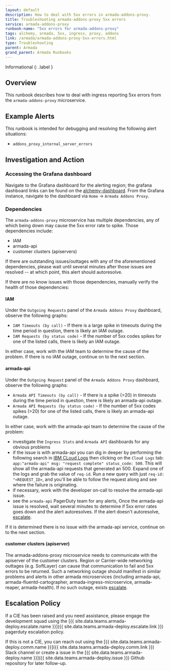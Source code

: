 ```yaml
---
layout: default
description: How to deal with 5xx errors in armada-addons-proxy.
title: Troubleshooting armada-addons-proxy 5xx errors
service: armada-addons-proxy
runbook-name: "5xx errors for armada-addons-proxy"
tags: alchemy, armada, 5xx, ingress, proxy, addons
link: /armada/armada-addons-proxy-5xx-errors.html
type: Troubleshooting
parent: Armada
grand_parent: Armada Runbooks
---
```


Informational
{: .label }

## Overview

This runbook describes how to deal with ingress reporting 5xx errors from the `armada-addons-proxy` microservice.

## Example Alerts

This runbook is intended for debugging and resolving the following alert situations:
- `addons_proxy_internal_server_errors`

## Investigation and Action

### Accessing the Grafana dashboard

Navigate to the Grafana dashboard for the alerting region; the grafana dashboard links can be found on the [alchemy-dashboard](https://alchemy-dashboard.containers.cloud.ibm.com/).  From the Grafana instance, navigate to the dashboard via `Home` -> `Armada Addons Proxy`.

### Dependencies

The `armada-addons-proxy` microservice has multiple dependencies, any of which being down may cause the 5xx error rate to spike.  Those dependencies include:
* IAM
* armada-api
* customer clusters (apiservers)

If there are outstanding issues/outtages with any of the aforementioned dependencies, please wait until several minutes after those issues are resolved -- at which point, this alert should autoresolve.

If there are no know issues with those dependencies, manually verify the health of those dependencies:

#### IAM
Under the `Outgoing Requests` panel of the `Armada Addons Proxy` dashboard, observe the following graphs:
  * `IAM Timeouts (by call)` - If there is a large spike in timeouts during the time period in question, there is likely an IAM outage.
  * `IAM Requests (by status code)` - If the number of 5xx codes spikes for one of the listed calls, there is likely an IAM outage.

In either case, work with the IAM team to determine the cause of the problem.  If there is no IAM outage, continue on to the next section.

#### armada-api
Under the `Outgoing Request` panel of the `Armada Addons Proxy` dashboard, observe the following graphs:
* `Armada API Timeouts (by call)` - If there is a spike (>20) in timeouts during the time period in question, there is likely an armada-api outage.
* `Armada API Requests (by status code)` - If the number of 5xx codes spikes (>20) for one of the listed calls, there is likely an armada-api outage.

In either case, work with the armada-api team to determine the cause of the problem:
* investigate the `Ingress Stats` and `Armada API` dashboards for any obvious problems
* if the issue is with armada-api you can dig in deeper by performing the following search in [IBM CLoud Logs](https://cloud.ibm.com/observability/logging) then clicking on the `Cloud Logs` tab:
 `app:"armada-api" msg: "request complete" status_code: 500`.
 This will show all the armada-api requests that generated an 500. Expand one of the logs and grab the value of
 `req-id`. Run a new query with just `req-id: "<REQUEST_ID>`, and
 you'll be able to follow the request along and see where the failure is originating.
* if necessary, work with the developer on-call to resolve the armada-api issue.
* see the `armada-api` PagerDuty team for any alerts,
Once the armada-api issue is resolved, wait several minutes to determine if 5xx error rates goes down and the alert autoresolves. If the alert doesn't autoresolve, [escalate](#escalation-policy).

If it is determined there is no issue with the armada-api service, continue on to the next section.

#### customer clusters (apiserver)

The armada-addons-proxy microservice needs to communicate with the apiserver of the customer clusters.  Region or Carrier-wide networking outtages (e.g. SoftLayer) can cause that communication to fail and 5xx errors to be returned.  Such a networking outage should manifest in similar problems and alerts in other armada microservices (including armada-api, armada-fluentd-cartographer, armada-ingress-microservice, armada-reaper, armada-health).  If no such outage, exists [escalate](#escalation-policy).

## Escalation Policy

If a CIE has been raised and you need assistance, please engage the development squad using the [{{ site.data.teams.armada-deploy.escalate.name }}]({{ site.data.teams.armada-deploy.escalate.link }}) pagerduty escalation policy.

If this is not a CIE, you can reach out using the [{{ site.data.teams.armada-deploy.comm.name }}]({{ site.data.teams.armada-deploy.comm.link }}) Slack channel or create a issue in the [{{ site.data.teams.armada-deploy.name }}]({{ site.data.teams.armada-deploy.issue }}) Github repository for later follow-up.
